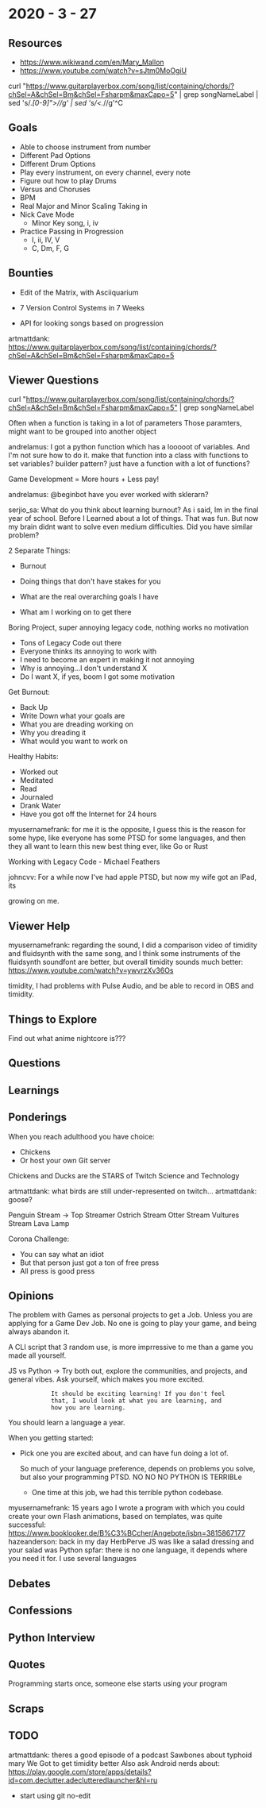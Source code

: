 # 2020 - 3 - 27

## Resources

- <https://www.wikiwand.com/en/Mary_Mallon>
- <https://www.youtube.com/watch?v=sJtm0MoOgiU>


curl "https://www.guitarplayerbox.com/song/list/containing/chords/?chSel=A&chSel=Bm&chSel=Fsharpm&maxCapo=5" | grep songNameLabel | sed 's/.*[0-9]\">//g' | sed 's/<.*//g'^C

## Goals

- Able to choose instrument from number
- Different Pad Options
- Different Drum Options
- Play every instrument, on every channel, every note
- Figure out how to play Drums
- Versus and Choruses
- BPM
- Real Major and Minor Scaling Taking in
- Nick Cave Mode
  - Minor Key song, i, iv
- Practice Passing in Progression
  - I, ii, IV, V
  - C, Dm, F, G

## Bounties

- Edit of the Matrix, with Asciiquarium

- 7 Version Control Systems in 7 Weeks

- API for looking songs based on progression

artmattdank: <https://www.guitarplayerbox.com/song/list/containing/chords/?chSel=A&chSel=Bm&chSel=Fsharpm&maxCapo=5>

## Viewer Questions

curl "<https://www.guitarplayerbox.com/song/list/containing/chords/?chSel=A&chSel=Bm&chSel=Fsharpm&maxCapo=5"> | grep songNameLabel

Often when a function is taking in a lot of parameters
Those paramters, might want to be grouped into another object

andrelamus: I got a python function which has a looooot of variables. And I'm not sure how to do it. make that function into a class with functions to set variables? builder pattern? just have a function with a lot of functions?

Game Development = More hours + Less pay!

andrelamus: @beginbot have you ever worked with sklerarn?

serjio_sa: What do you think about learning burnout? As i said, Im in the final year of school. Before I Learned about a lot of things. That was fun. But now my brain didnt want to solve even medium difficulties. Did you have similar problem?

2 Separate Things:

- Burnout
- Doing things that don't have stakes for you

- What are the real overarching goals I have
- What am I working on to get there

Boring Project, super annoying legacy code, nothing works
no motivation

- Tons of Legacy Code out there
- Everyone thinks its annoying to work with
- I need to become an expert in making it not annoying
- Why is annoying...I don't understand X
- Do I want X, if yes, boom I got some motivation

Get Burnout:

- Back Up
- Write Down what your goals are
- What you are dreading working on
- Why you dreading it
- What would you want to work on

Healthy Habits:

- Worked out
- Meditated
- Read
- Journaled
- Drank Water
- Have you got off the Internet for 24 hours

myusernamefrank: for me it is the opposite, I guess this is the reason for some
hype, like everyone has some PTSD for some languages, and then they all want to
learn this new best thing ever, like Go or Rust

Working with Legacy Code - Michael Feathers

johncvv: For a while now I've had apple PTSD, but now my wife got an IPad, its

growing on me.

## Viewer Help

myusernamefrank: regarding the sound, I did a comparison video of timidity and fluidsynth with the same song, and I think some instruments of the fluidsynth soundfont are better, but overall timidity sounds much better: <https://www.youtube.com/watch?v=ywvrzXv36Os>

timidity, I had problems with Pulse Audio, and be able to record in OBS
and timidity.

## Things to Explore

Find out what anime nightcore is???

## Questions

## Learnings

## Ponderings

When you reach adulthood you have choice:

- Chickens
- Or host your own Git server

Chickens and Ducks are the STARS of Twitch Science and Technology

artmattdank: what birds are still under-represented on twitch...
artmattdank: goose?

Penguin Stream -> Top Streamer
Ostrich Stream
Otter Stream
Vultures Stream
Lava Lamp

Corona Challenge:

- You can say what an idiot
- But that person just got a ton of free press
- All press is good press

## Opinions

The problem with Games as personal projects to get a Job.
Unless you are applying for a Game Dev Job.
No one is going to play your game, and being always
abandon it.

A CLI script that 3 random use, is more imprressive to me
than a game you made all yourself.

JS vs Python -> Try both out, explore the communities, and projects,
                and general vibes. Ask yourself, which makes you more
                excited.

                It should be exciting learning! If you don't feel
                that, I would look at what you are learning, and
                how you are learning.

You should learn a language a year.

When you getting started:

- Pick one you are excited about, and can have fun doing a lot
  of.

  So much of your language preference, depends on problems you solve,
  but also your programming PTSD.
  NO NO NO PYTHON IS TERRIBLe
  - One time at this job, we had this terrible python codebase.

myusernamefrank: 15 years ago I wrote a program with which you could create your
own Flash animations, based on templates, was quite successful:
<https://www.booklooker.de/B%C3%BCcher/Angebote/isbn=3815867177> hazeanderson:
back in my day HerbPerve JS was like a salad dressing and your salad was Python
spfar: there is no one language, it depends where you need it for. I use several
languages

## Debates

## Confessions

## Python Interview

## Quotes

Programming starts once, someone else starts using your program

## Scraps

## TODO

artmattdank: theres a good episode of a podcast Sawbones about typhoid mary
We Got to get timidity better
Also ask Android nerds about: <https://play.google.com/store/apps/details?id=com.declutter.adeclutteredlauncher&hl=ru>

- start using git no-edit

